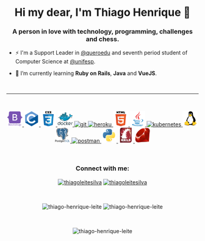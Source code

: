 <h1 align="center">Hi my dear, I'm Thiago Henrique 🤟</h1>
<h3 align="center">A person in love with technology, programming, challenges and chess.</h3>

- ⚡ I'm a Support Leader in [@queroedu](https://sobre.quero.com/) and seventh period student of Computer Science at [@unifesp](https://www.unifesp.br/).

- 🌱 I’m currently  learning **Ruby on Rails**, **Java** and **VueJS**.

<br/><hr><br/>

<p align="center"> <a href="https://getbootstrap.com" target="_blank" rel="noreferrer"> <img src="https://raw.githubusercontent.com/devicons/devicon/master/icons/bootstrap/bootstrap-plain-wordmark.svg" alt="bootstrap" width="40" height="40"/> </a> <a href="https://www.cprogramming.com/" target="_blank" rel="noreferrer"> <img src="https://raw.githubusercontent.com/devicons/devicon/master/icons/c/c-original.svg" alt="c" width="40" height="40"/> </a> <a href="https://www.w3schools.com/css/" target="_blank" rel="noreferrer"> <img src="https://raw.githubusercontent.com/devicons/devicon/master/icons/css3/css3-original-wordmark.svg" alt="css3" width="40" height="40"/> </a> <a href="https://www.docker.com/" target="_blank" rel="noreferrer"> <img src="https://raw.githubusercontent.com/devicons/devicon/master/icons/docker/docker-original-wordmark.svg" alt="docker" width="40" height="40"/> </a> <a href="https://git-scm.com/" target="_blank" rel="noreferrer"> <img src="https://www.vectorlogo.zone/logos/git-scm/git-scm-icon.svg" alt="git" width="40" height="40"/> </a> <a href="https://heroku.com" target="_blank" rel="noreferrer"> <img src="https://www.vectorlogo.zone/logos/heroku/heroku-icon.svg" alt="heroku" width="40" height="40"/> </a> <a href="https://www.w3.org/html/" target="_blank" rel="noreferrer"> <img src="https://raw.githubusercontent.com/devicons/devicon/master/icons/html5/html5-original-wordmark.svg" alt="html5" width="40" height="40"/> </a> <a href="https://www.java.com" target="_blank" rel="noreferrer"> <img src="https://raw.githubusercontent.com/devicons/devicon/master/icons/java/java-original.svg" alt="java" width="40" height="40"/> </a> <a href="https://kubernetes.io" target="_blank" rel="noreferrer"> <img src="https://www.vectorlogo.zone/logos/kubernetes/kubernetes-icon.svg" alt="kubernetes" width="40" height="40"/> </a> <a href="https://www.linux.org/" target="_blank" rel="noreferrer"> <img src="https://raw.githubusercontent.com/devicons/devicon/master/icons/linux/linux-original.svg" alt="linux" width="40" height="40"/> </a> <a href="https://www.postgresql.org" target="_blank" rel="noreferrer"> <img src="https://raw.githubusercontent.com/devicons/devicon/master/icons/postgresql/postgresql-original-wordmark.svg" alt="postgresql" width="40" height="40"/> </a> <a href="https://postman.com" target="_blank" rel="noreferrer"> <img src="https://www.vectorlogo.zone/logos/getpostman/getpostman-icon.svg" alt="postman" width="40" height="40"/> </a> <a href="https://www.python.org" target="_blank" rel="noreferrer"> <img src="https://raw.githubusercontent.com/devicons/devicon/master/icons/python/python-original.svg" alt="python" width="40" height="40"/> </a> <a href="https://rubyonrails.org" target="_blank" rel="noreferrer"> <img src="https://raw.githubusercontent.com/devicons/devicon/master/icons/rails/rails-original-wordmark.svg" alt="rails" width="40" height="40"/> </a> <a href="https://www.ruby-lang.org/en/" target="_blank" rel="noreferrer"> <img src="https://raw.githubusercontent.com/devicons/devicon/master/icons/ruby/ruby-original.svg" alt="ruby" width="40" height="40"/> </a> </p>
<br/>
<h3 align="center">Connect with me:</h3>
<p align="center">
  <a href="https://linkedin.com/in/thiagoleitesilva" target="_blank"><img align="center" src="https://raw.githubusercontent.com/rahuldkjain/github-profile-readme-generator/master/src/images/icons/Social/linked-in-alt.svg" alt="thiagoleitesilva" height="30" width="40" /></a>
  <a href="mailto:thiago.leitesilva05@gmail.com" target="_blank"><img align="center" src="https://upload.wikimedia.org/wikipedia/commons/7/7e/Gmail_icon_%282020%29.svg" alt="thiagoleitesilva" height="30" width="40" /></a>
</p>
<br/>
<div align="center">
  <p>
    <img height="175em" align="center" src="https://github-readme-stats.vercel.app/api/top-langs?username=thiago-henrique-leite&show_icons=true&locale=en&layout=compact&theme=radical" alt="thiago-henrique-leite" />
    <img height="175em" align="center" src="https://github-readme-stats.vercel.app/api?username=thiago-henrique-leite&show_icons=true&locale=en&theme=radical" alt="thiago-henrique-leite" />
  </p><br/>
  <p><img height="190em" align="center" src="https://github-readme-streak-stats.herokuapp.com/?user=thiago-henrique-leite&theme=radical" alt="thiago-henrique-leite" /></p>
</div>

